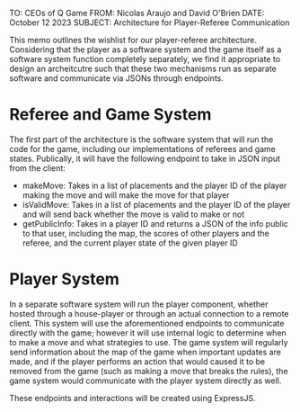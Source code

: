 TO: CEOs of Q Game
FROM: Nicolas Araujo and David O'Brien
DATE: October 12 2023
SUBJECT: Architecture for Player-Referee Communication

This memo outlines the wishlist for our player-referee architecture. Considering that the player as a software system and the game itself as a software system function completely separately, we find it appropriate to design an archeitcutre such that these two mechanisms run as separate software and communicate via JSONs through endpoints.

# Referee and Game System

The first part of the architecture is the software system that will run the code for the game, including our implementations of referees and game states. Publically, it will have the following endpoint to take in JSON input from the client:

-   makeMove: Takes in a list of placements and the player ID of the player making the move and will make the move for that player
-   isValidMove: Takes in a list of placements and the player ID of the player and will send back whether the move is valid to make or not
-   getPublicInfo: Takes in a player ID and returns a JSON of the info public to that user, including the map, the scores of other players and the referee, and the current player state of the given player ID

# Player System

In a separate software system will run the player component, whether hosted through a house-player or through an actual connection to a remote client. This system will use the aforementioned endpoints to communicate directly with the game; however it will use internal logic to determine when to make a move and what strategies to use. The game system will regularly send information about the map of the game when important updates are made, and if the player performs an action that would caused it to be removed from the game (such as making a move that breaks the rules), the game system would communicate with the player system directly as well.

These endpoints and interactions will be created using ExpressJS.
